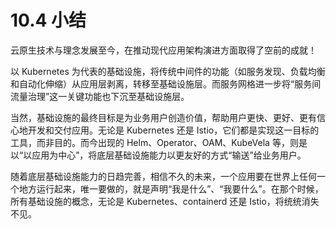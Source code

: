 # 10.4 小结

云原生技术与理念发展至今，在推动现代应用架构演进方面取得了空前的成就！

以 Kubernetes 为代表的基础设施，将传统中间件的功能（如服务发现、负载均衡和自动化伸缩）从应用层剥离，转移至基础设施层。而服务网格进一步将“服务间流量治理”这一关键功能也下沉至基础设施层。

当然，基础设施的最终目标是为业务用户创造价值，帮助用户更快、更好、更有信心地开发和交付应用。无论是 Kubernetes 还是 Istio，它们都是实现这一目标的工具，而非目的。而今出现的 Helm、Operator、OAM、KubeVela 等，则是以“以应用为中心”，将底层基础设施能力以更友好的方式“输送”给业务用户。

随着底层基础设施能力的日趋完善，相信不久的未来，一个应用要在世界上任何一个地方运行起来，唯一要做的，就是声明“我是什么”、“我要什么”。在那个时候，所有基础设施的概念，无论是 Kubernetes、containerd 还是 Istio，将统统消失不见。

